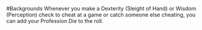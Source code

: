 #Backgrounds
Whenever you make a Dexterity (Sleight of Hand) or Wisdom (Perception) check to cheat at a game or catch someone else cheating, you can add your Profession Die to the roll.